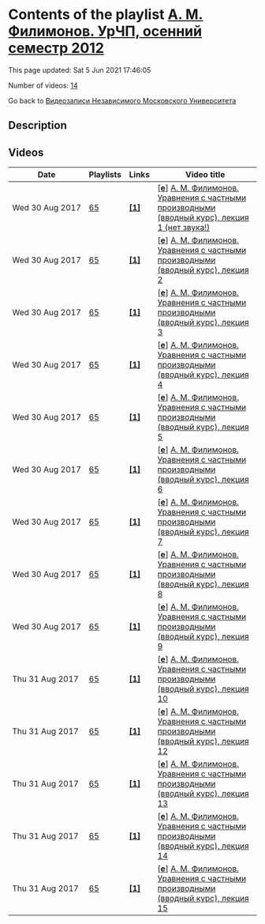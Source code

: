 # Contents of the playlist [А. М. Филимонов. УрЧП, осенний семестр 2012](https://www.youtube.com/playlist?list=PLp9ABVh6_x4HX6yLU6jjXBycld9dBGl24)

This page updated: Sat 5 Jun 2021 17:46:05

Number of videos: [14](#videos)

Go back to [Видеозаписи Независимого Московского Университета](../README.md)

## Description



## Videos

|Date|Playlists|Links|Video title|
|---|---|---|---|
| Wed&nbsp;30&nbsp;Aug&nbsp;2017 | [65](../playlists/65 "А. М. Филимонов. УрЧП, осенний семестр 2012") | [**[1]**](http://ium.mccme.ru/f12/filimonov-f12.html) | [[**e**](https://studio.youtube.com/video/3zuDpd5xxy0/edit "Edit")] [А. М. Филимонов. Уравнения с частными производными (вводный курс), лекция 1 (нет звука!)](https://www.youtube.com/watch?v=3zuDpd5xxy0&list=PLp9ABVh6_x4HX6yLU6jjXBycld9dBGl24 "К сожалению, в первой лекции курса не был записан звук.   Годовой спецкурс. Рекомендовано 4-5 курсу. 4 сентября 2012 г. 17:30, НМУ 304 (Москва, Большой Власьевский пер., 11) http://ium.mccme.ru/f12/filimonov-f12.html") |
| Wed&nbsp;30&nbsp;Aug&nbsp;2017 | [65](../playlists/65 "А. М. Филимонов. УрЧП, осенний семестр 2012") | [**[1]**](http://ium.mccme.ru/f12/filimonov-f12.html) | [[**e**](https://studio.youtube.com/video/GW-KeeYxKBo/edit "Edit")] [А. М. Филимонов. Уравнения с частными производными (вводный курс), лекция 2](https://www.youtube.com/watch?v=GW-KeeYxKBo&list=PLp9ABVh6_x4HX6yLU6jjXBycld9dBGl24 "Годовой спецкурс. Рекомендовано 4-5 курсу. 11 сентября 2012 г. 17:30, НМУ 304 (Москва, Большой Власьевский пер., 11) http://ium.mccme.ru/f12/filimonov-f12.html") |
| Wed&nbsp;30&nbsp;Aug&nbsp;2017 | [65](../playlists/65 "А. М. Филимонов. УрЧП, осенний семестр 2012") | [**[1]**](http://ium.mccme.ru/f12/filimonov-f12.html) | [[**e**](https://studio.youtube.com/video/9F_E0W7746M/edit "Edit")] [А. М. Филимонов. Уравнения с частными производными (вводный курс), лекция 3](https://www.youtube.com/watch?v=9F_E0W7746M&list=PLp9ABVh6_x4HX6yLU6jjXBycld9dBGl24 "Годовой спецкурс. Рекомендовано 4-5 курсу. 18 сентября 2012 г. 17:30, НМУ 304 (Москва, Большой Власьевский пер., 11) http://ium.mccme.ru/f12/filimonov-f12.html") |
| Wed&nbsp;30&nbsp;Aug&nbsp;2017 | [65](../playlists/65 "А. М. Филимонов. УрЧП, осенний семестр 2012") | [**[1]**](http://ium.mccme.ru/f12/filimonov-f12.html) | [[**e**](https://studio.youtube.com/video/f3I7aruBDj0/edit "Edit")] [А. М. Филимонов. Уравнения с частными производными (вводный курс), лекция 4](https://www.youtube.com/watch?v=f3I7aruBDj0&list=PLp9ABVh6_x4HX6yLU6jjXBycld9dBGl24 "Годовой спецкурс. Рекомендовано 4-5 курсу. 25 сентября 2012 г. 17:30, НМУ 304 (Москва, Большой Власьевский пер., 11) http://ium.mccme.ru/f12/filimonov-f12.html") |
| Wed&nbsp;30&nbsp;Aug&nbsp;2017 | [65](../playlists/65 "А. М. Филимонов. УрЧП, осенний семестр 2012") | [**[1]**](http://ium.mccme.ru/f12/filimonov-f12.html) | [[**e**](https://studio.youtube.com/video/xhW--z2Chsk/edit "Edit")] [А. М. Филимонов. Уравнения с частными производными (вводный курс), лекция 5](https://www.youtube.com/watch?v=xhW--z2Chsk&list=PLp9ABVh6_x4HX6yLU6jjXBycld9dBGl24 "Годовой спецкурс. Рекомендовано 4-5 курсу. 2 октября 2012 г. 17:30, НМУ 304 (Москва, Большой Власьевский пер., 11) http://ium.mccme.ru/f12/filimonov-f12.html") |
| Wed&nbsp;30&nbsp;Aug&nbsp;2017 | [65](../playlists/65 "А. М. Филимонов. УрЧП, осенний семестр 2012") | [**[1]**](http://ium.mccme.ru/f12/filimonov-f12.html) | [[**e**](https://studio.youtube.com/video/e8qHukLmQww/edit "Edit")] [А. М. Филимонов. Уравнения с частными производными (вводный курс), лекция 6](https://www.youtube.com/watch?v=e8qHukLmQww&list=PLp9ABVh6_x4HX6yLU6jjXBycld9dBGl24 "Годовой спецкурс. Рекомендовано 4-5 курсу. 9 октября 2012 г. 17:30, НМУ 304 (Москва, Большой Власьевский пер., 11) http://ium.mccme.ru/f12/filimonov-f12.html") |
| Wed&nbsp;30&nbsp;Aug&nbsp;2017 | [65](../playlists/65 "А. М. Филимонов. УрЧП, осенний семестр 2012") | [**[1]**](http://ium.mccme.ru/f12/filimonov-f12.html) | [[**e**](https://studio.youtube.com/video/iuWN2wqWUwQ/edit "Edit")] [А. М. Филимонов. Уравнения с частными производными (вводный курс), лекция 7](https://www.youtube.com/watch?v=iuWN2wqWUwQ&list=PLp9ABVh6_x4HX6yLU6jjXBycld9dBGl24 "Годовой спецкурс. Рекомендовано 4-5 курсу. 16 октября 2012 г. 17:30, НМУ 304 (Москва, Большой Власьевский пер., 11) http://ium.mccme.ru/f12/filimonov-f12.html") |
| Wed&nbsp;30&nbsp;Aug&nbsp;2017 | [65](../playlists/65 "А. М. Филимонов. УрЧП, осенний семестр 2012") | [**[1]**](http://ium.mccme.ru/f12/filimonov-f12.html) | [[**e**](https://studio.youtube.com/video/YjSSP5Plr_Y/edit "Edit")] [А. М. Филимонов. Уравнения с частными производными (вводный курс), лекция 8](https://www.youtube.com/watch?v=YjSSP5Plr_Y&list=PLp9ABVh6_x4HX6yLU6jjXBycld9dBGl24 "Годовой спецкурс. Рекомендовано 4-5 курсу. 23 октября 2012 г. 17:30, НМУ 304 (Москва, Большой Власьевский пер., 11) http://ium.mccme.ru/f12/filimonov-f12.html") |
| Wed&nbsp;30&nbsp;Aug&nbsp;2017 | [65](../playlists/65 "А. М. Филимонов. УрЧП, осенний семестр 2012") | [**[1]**](http://ium.mccme.ru/f12/filimonov-f12.html) | [[**e**](https://studio.youtube.com/video/Za3dZ_qZ4Nw/edit "Edit")] [А. М. Филимонов. Уравнения с частными производными (вводный курс), лекция 9](https://www.youtube.com/watch?v=Za3dZ_qZ4Nw&list=PLp9ABVh6_x4HX6yLU6jjXBycld9dBGl24 "Годовой спецкурс. Рекомендовано 4-5 курсу. 30 октября 2012 г. 17:30, НМУ 304 (Москва, Большой Власьевский пер., 11) http://ium.mccme.ru/f12/filimonov-f12.html") |
| Thu&nbsp;31&nbsp;Aug&nbsp;2017 | [65](../playlists/65 "А. М. Филимонов. УрЧП, осенний семестр 2012") | [**[1]**](http://ium.mccme.ru/f12/filimonov-f12.html) | [[**e**](https://studio.youtube.com/video/h-ZnXTIMK-Y/edit "Edit")] [А. М. Филимонов. Уравнения с частными производными (вводный курс), лекция 10](https://www.youtube.com/watch?v=h-ZnXTIMK-Y&list=PLp9ABVh6_x4HX6yLU6jjXBycld9dBGl24 "Годовой спецкурс. Рекомендовано 4-5 курсу. 6 ноября 2012 г. 17:30, НМУ 304 (Москва, Большой Власьевский пер., 11) http://ium.mccme.ru/f12/filimonov-f12.html") |
| Thu&nbsp;31&nbsp;Aug&nbsp;2017 | [65](../playlists/65 "А. М. Филимонов. УрЧП, осенний семестр 2012") | [**[1]**](http://ium.mccme.ru/f12/filimonov-f12.html) | [[**e**](https://studio.youtube.com/video/sm6Xpvb4Wro/edit "Edit")] [А. М. Филимонов. Уравнения с частными производными (вводный курс), лекция 12](https://www.youtube.com/watch?v=sm6Xpvb4Wro&list=PLp9ABVh6_x4HX6yLU6jjXBycld9dBGl24 "Годовой спецкурс. Рекомендовано 4-5 курсу. 20 ноября 2012 г. 17:30, НМУ 304 (Москва, Большой Власьевский пер., 11) http://ium.mccme.ru/f12/filimonov-f12.html") |
| Thu&nbsp;31&nbsp;Aug&nbsp;2017 | [65](../playlists/65 "А. М. Филимонов. УрЧП, осенний семестр 2012") | [**[1]**](http://ium.mccme.ru/f12/filimonov-f12.html) | [[**e**](https://studio.youtube.com/video/oom2VyRCOp0/edit "Edit")] [А. М. Филимонов. Уравнения с частными производными (вводный курс), лекция 13](https://www.youtube.com/watch?v=oom2VyRCOp0&list=PLp9ABVh6_x4HX6yLU6jjXBycld9dBGl24 "Годовой спецкурс. Рекомендовано 4-5 курсу. 27 ноября 2012 г. 17:30, НМУ 304 (Москва, Большой Власьевский пер., 11) http://ium.mccme.ru/f12/filimonov-f12.html") |
| Thu&nbsp;31&nbsp;Aug&nbsp;2017 | [65](../playlists/65 "А. М. Филимонов. УрЧП, осенний семестр 2012") | [**[1]**](http://ium.mccme.ru/f12/filimonov-f12.html) | [[**e**](https://studio.youtube.com/video/7syTXnOA7DY/edit "Edit")] [А. М. Филимонов. Уравнения с частными производными (вводный курс), лекция 14](https://www.youtube.com/watch?v=7syTXnOA7DY&list=PLp9ABVh6_x4HX6yLU6jjXBycld9dBGl24 "Годовой спецкурс. Рекомендовано 4-5 курсу. 4 декабря 2012 г. 17:30, НМУ 304 (Москва, Большой Власьевский пер., 11) http://ium.mccme.ru/f12/filimonov-f12.html") |
| Thu&nbsp;31&nbsp;Aug&nbsp;2017 | [65](../playlists/65 "А. М. Филимонов. УрЧП, осенний семестр 2012") | [**[1]**](http://ium.mccme.ru/f12/filimonov-f12.html) | [[**e**](https://studio.youtube.com/video/ODpOTXBmS_4/edit "Edit")] [А. М. Филимонов. Уравнения с частными производными (вводный курс), лекция 15](https://www.youtube.com/watch?v=ODpOTXBmS_4&list=PLp9ABVh6_x4HX6yLU6jjXBycld9dBGl24 "Годовой спецкурс. Рекомендовано 4-5 курсу. 11 декабря 2012 г. 17:30, НМУ 304 (Москва, Большой Власьевский пер., 11) http://ium.mccme.ru/f12/filimonov-f12.html") |
